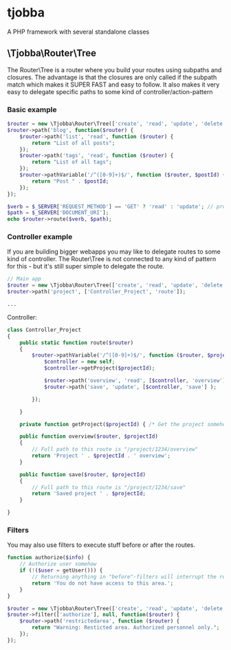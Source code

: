 # tjobba
A PHP framework with several standalone classes


## \Tjobba\Router\Tree
The Router\Tree is a router where you build your routes using subpaths and closures. 
The advantage is that the closures are only called if the subpath match which makes it SUPER FAST and easy to follow.
It also makes it very easy to delegate specific paths to some kind of controller/action-pattern

### Basic example

```php
$router = new \Tjobba\Router\Tree(['create', 'read', 'update', 'delete']);
$router->path('blog', function($router) {
	$router->path('list', 'read', function ($router) {
		return "List of all posts";
	});
	$router->path('tags', 'read', function ($router) {
		return "List of all tags";
	});
	$router->pathVariable('/^([0-9]+)$/', function ($router, $postId) {
		return "Post " . $postId;
	});
});

$verb = $_SERVER['REQUEST_METHOD'] == 'GET' ? 'read' : 'update'; // probably more complicated ;)
$path = $_SERVER['DOCUMENT_URI'];
echo $router->route($verb, $path);

```

### Controller example
If you are building bigger webapps you may like to delegate routes to some kind of controller. The Router\Tree is not connected to any kind of pattern for this - but it's still super simple to delegate the route.
```php
// Main app
$router = new \Tjobba\Router\Tree(['create', 'read', 'update', 'delete']);
$router->path('project', ['Controller_Project', 'route']);

...
```
Controller:
```php
class Controller_Project
{
	public static function route($router)
	{
		$router->pathVariable('/^([0-9]+)$/', function ($router, $projectId) {
			$controller = new self;
			$controller->getProject($projectId);	

			$router->path('overview', 'read', [$controller, 'overview'] );
			$router->path('save', 'update', [$controller, 'save'] );

		});

	}

	private function getProject($projectId) { /* Get the project somehow */ }

	public function overview($router, $projectId)
	{
		// Full path to this route is "/project/1234/overview"
		return 'Project ' . $projectId . ' overview';
	}

	public function save($router, $projectId)
	{
		// Full path to this route is "/project/1234/save"
		return 'Saved project ' . $projectId;
	}

}
```

### Filters
You may also use filters to execute stuff before or after the routes.
```php
function authorize($info) {
	// Authorize user somehow
	if (!($user = getUser())) {
		// Returning anything in "before"-filters will interrupt the route.
		return 'You do not have access to this area.';
	}
}

$router = new \Tjobba\Router\Tree(['create', 'read', 'update', 'delete']);
$router->filter(['authorize'], null, function($router) {
	$router->path('restrictedarea', function ($router) {
		return "Warning: Resticted area. Authorized personnel only.";
	});
});

```
